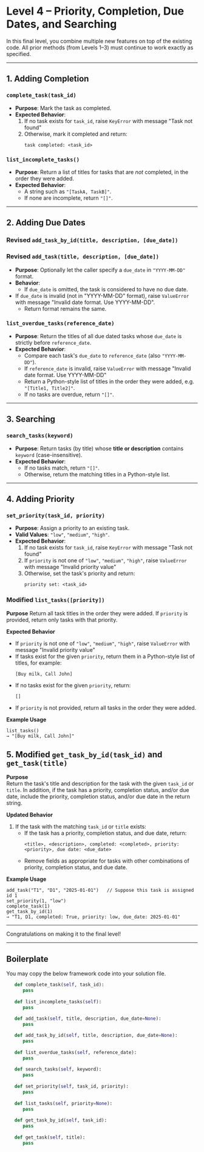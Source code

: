 # Level 4 – Priority, Completion, Due Dates, and Searching

In this final level, you combine multiple new features on top of the existing code. All prior methods (from Levels 1–3) must continue to work exactly as specified.

---

## 1. Adding Completion

### `complete_task(task_id)`
- **Purpose**: Mark the task as completed.
- **Expected Behavior**:
  1. If no task exists for `task_id`, raise `KeyError` with message "Task not found"
  2. Otherwise, mark it completed and return:
     ```
     task completed: <task_id>
     ```

### `list_incomplete_tasks()`
- **Purpose**: Return a list of titles for tasks that are *not* completed, in the order they were added.
- **Expected Behavior**:
  - A string such as `"[TaskA, TaskB]"`.
  - If none are incomplete, return `"[]"`.

---

## 2. Adding Due Dates

### Revised `add_task_by_id(title, description, [due_date])`
### Revised `add_task(title, description, [due_date])`
- **Purpose**: Optionally let the caller specify a `due_date` in `"YYYY-MM-DD"` format.
- **Behavior**:
  - If `due_date` is omitted, the task is considered to have no due date.
- If `due_date` is invalid (not in "YYYY-MM-DD" format), raise `ValueError` with message "Invalid date format. Use YYYY-MM-DD".
  - Return format remains the same.

### `list_overdue_tasks(reference_date)`
- **Purpose**: Return the titles of all due dated tasks whose `due_date` is strictly before `reference_date`.
- **Expected Behavior**:
  - Compare each task's `due_date` to `reference_date` (also `"YYYY-MM-DD"`).
  - If `reference_date` is invalid, raise `ValueError` with message "Invalid date format. Use YYYY-MM-DD"
  - Return a Python-style list of titles in the order they were added, e.g. `"[Title1, Title2]"`.
  - If no tasks are overdue, return `"[]"`.

---

## 3. Searching

### `search_tasks(keyword)`
- **Purpose**: Return tasks (by title) whose **title or description** contains `keyword` (case-insensitive).
- **Expected Behavior**:
  - If no tasks match, return `"[]"`.
  - Otherwise, return the matching titles in a Python-style list.

---

## 4. Adding Priority

### `set_priority(task_id, priority)`
- **Purpose**: Assign a priority to an existing task.
- **Valid Values**: `"low"`, `"medium"`, `"high"`.
- **Expected Behavior**:
  1. If no task exists for `task_id`, raise `KeyError` with message "Task not found"
  2. If `priority` is not one of `"low"`, `"medium"`, `"high"`, raise `ValueError` with message "Invalid priority value"
  3. Otherwise, set the task's priority and return:
     ```
     priority set: <task_id>
     ```

### Modified `list_tasks([priority])`

**Purpose**
Return all task titles in the order they were added. If `priority` is provided, return only tasks with that priority.

**Expected Behavior**
- If `priority` is not one of `"low"`, `"medium"`, `"high"`, raise `ValueError` with message "Invalid priority value"
- If tasks exist for the given `priority`, return them in a Python-style list of titles, for example:
  ```
  [Buy milk, Call John]
  ```
- If no tasks exist for the given `priority`, return:
  ```
  []
  ```
- If `priority` is not provided, return all tasks in the order they were added.

**Example Usage**
```
list_tasks()
→ "[Buy milk, Call John]"
```

## 5. Modified `get_task_by_id(task_id)` and `get_task(title)`

**Purpose**  
Return the task's title and description for the task with the given `task_id` or `title`. In addition, if the task has a priority, completion status, and/or due date, include the priority, completion status, and/or due date in the return string.

**Updated Behavior**
1. If the task with the matching `task_id` or `title` exists:
   - If the task has a priority, completion status, and due date, return:
     ```
     <title>, <description>, completed: <completed>, priority: <priority>, due date: <due_date>
     ```
   - Remove fields as appropriate for tasks with other combinations of priority, completion status, and due date.

**Example Usage**
```
add_task("T1", "D1", "2025-01-01")   // Suppose this task is assigned id 1
set_priority(1, "low")
complete_task(1)
get_task_by_id(1)
→ "T1, D1, completed: True, priority: low, due_date: 2025-01-01"
```

---

Congratulations on making it to the final level!

---

## Boilerplate

You may copy the below framework code into your solution file.

```python
   def complete_task(self, task_id):
      pass
   
   def list_incomplete_tasks(self):
      pass
    
   def add_task(self, title, description, due_date=None):
      pass

   def add_task_by_id(self, title, description, due_date=None):
      pass
   
   def list_overdue_tasks(self, reference_date):
      pass
    
   def search_tasks(self, keyword):
      pass
   
   def set_priority(self, task_id, priority):
      pass
   
   def list_tasks(self, priority=None):
      pass
   
   def get_task_by_id(self, task_id):
      pass
   
   def get_task(self, title):
      pass
```
